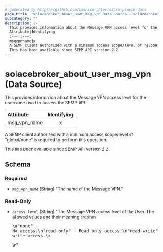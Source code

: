 ```yaml
---
# generated by https://github.com/hashicorp/terraform-plugin-docs
page_title: "solacebroker_about_user_msg_vpn Data Source - solacebroker"
subcategory: ""
description: |-
  This provides information about the Message VPN access level for the username used to access the SEMP API.
  Attribute|Identifying
  :---|:---:
  msgvpnname|x
  A SEMP client authorized with a minimum access scope/level of "global/none" is required to perform this operation.
  This has been available since SEMP API version 2.2.
---
```


# solacebroker_about_user_msg_vpn (Data Source)

This provides information about the Message VPN access level for the username used to access the SEMP API.


Attribute|Identifying
:---|:---:
msg_vpn_name|x



A SEMP client authorized with a minimum access scope/level of "global/none" is required to perform this operation.

This has been available since SEMP API version 2.2.



<!-- schema generated by tfplugindocs -->
## Schema

### Required

- `msg_vpn_name` (String) "The name of the Message VPN."

### Read-Only

- `access_level` (String) "The Message VPN access level of the User. The allowed values and their meaning are:\n\n<pre>\n\"none\" - No access.\n\"read-only\" - Read only access.\n\"read-write\" - Read and write access.\n</pre>\n"
